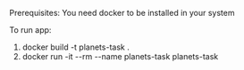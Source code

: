 Prerequisites: You need docker to be installed in your system

To run app:

1. docker build -t planets-task .
2. docker run -it --rm --name planets-task planets-task